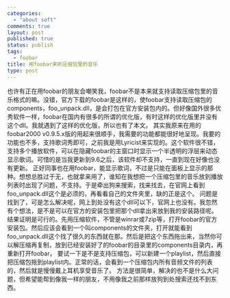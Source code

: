 ```yaml
--- 
categories: 
  - "about soft"
comments: true
layout: post
published: true
status: publish
tags: 
  - foobar
title: 用foobar来听压缩包里的音乐
type: post
---
```

也许有正在用foobar的朋友会嘲笑我，foobar不是本来就支持读取压缩包里的音乐格式的嘛。没错，官方下载的foobar是这样的，使foobar支持读取压缩包的components，foo_unpack.dll，是会打包在官方安装包内的。但好像国外很多优秀软件一样，foobar在国内有很多的所谓的优化版，有时这样的优化版里并没有这个dll。我就遇到了这样的优化版，所以也有了本文。   <!--more-->    其实我原来在用的foobar2000 v0.9.5.x版的用起来很顺手，我需要的功能都能很好地呈现。我要的功能也不多，支持歌词秀即可，之前我是用Lyricist来实现的。这个软件很不错，支持多个播放软件，可以在隐藏foobar的主窗口时显示一个半透明的浮层来动态显示歌词。可惜的是当我更新到9.6之后，该软件却不支持，一直到现在好像也没有更新。  正好同事也在用foobar，能显示歌词，不过是只能在面板上显示的那种。想想总胜过于无，也就拿来用了，谁知在我想把一个压缩包里的音乐放到播放列表时出现了问题，不支持。于是牵出狗来搜索，找来找去，在官网上看到foo_unpack.dll这个是必须的，再看看自己的文件夹里，缺的正是这个。  问题是找到了，可是怎么解决呢，网上到处没有这个dll可以下，官网上也没有。我忽然有个想法，是不是可以在官方的安装包里把那个dll拿出来放到我的安装路径呢。  结果证明是可行的。先用压缩软件，不管是winrar或7zip等，打开foobar的官方安装包。然后应该会看到一个叫components的文件夹，打开就能看到foo_unpack.dll这个找了很久的东西就在那。然后是把这个东西拖出来，当然你可以解压缩再复制，放到已经安装好了的foobar的目录里的components目录内，再重新打开foobar。  要试一下是不是支持压缩包，可以新建一个playlist，然后直接把压缩包拖到playlist内。正常的话，会看到一个压缩包内所有音频文件的列表的，然后就是慢慢戴上耳机享受音乐了。  方法是很简单，解决的也不是什么大问题，但希望能帮到像我一样的朋友，不用像我之前那样放狗到处搜索还找不到东西。
